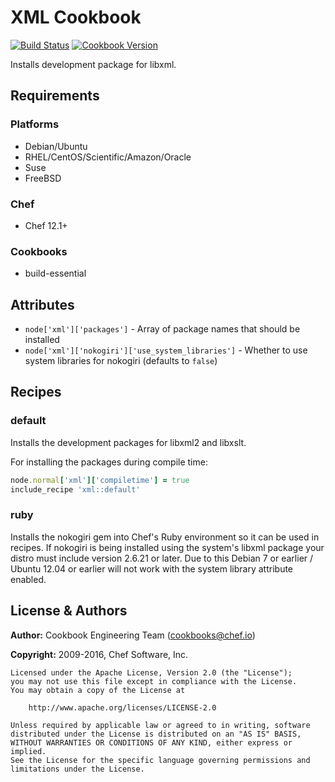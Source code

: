 # XML Cookbook

[![Build Status](https://travis-ci.org/chef-cookbooks/xml.svg?branch=master)](http://travis-ci.org/chef-cookbooks/xml) [![Cookbook Version](http://img.shields.io/cookbook/v/xml.svg)](https://supermarket.chef.io/cookbooks/xml)

Installs development package for libxml.

## Requirements

### Platforms

- Debian/Ubuntu
- RHEL/CentOS/Scientific/Amazon/Oracle
- Suse
- FreeBSD

### Chef

- Chef 12.1+

### Cookbooks

- build-essential

## Attributes

- `node['xml']['packages']` - Array of package names that should be installed
- `node['xml']['nokogiri']['use_system_libraries']` - Whether to use system libraries for nokogiri (defaults to `false`)

## Recipes

### default

Installs the development packages for libxml2 and libxslt.

For installing the packages during compile time:

```ruby
node.normal['xml']['compiletime'] = true
include_recipe 'xml::default'
```

### ruby

Installs the nokogiri gem into Chef's Ruby environment so it can be used in recipes. If nokogiri is being installed using the system's libxml package your distro must include version 2.6.21 or later. Due to this Debian 7 or earlier / Ubuntu 12.04 or earlier will not work with the system library attribute enabled.

## License & Authors

**Author:** Cookbook Engineering Team ([cookbooks@chef.io](mailto:cookbooks@chef.io))

**Copyright:** 2009-2016, Chef Software, Inc.

```
Licensed under the Apache License, Version 2.0 (the "License");
you may not use this file except in compliance with the License.
You may obtain a copy of the License at

    http://www.apache.org/licenses/LICENSE-2.0

Unless required by applicable law or agreed to in writing, software
distributed under the License is distributed on an "AS IS" BASIS,
WITHOUT WARRANTIES OR CONDITIONS OF ANY KIND, either express or implied.
See the License for the specific language governing permissions and
limitations under the License.
```
